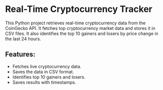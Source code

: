 # Real-Time Cryptocurrency Tracker

This Python project retrieves real-time cryptocurrency data from the CoinGecko API. 
It fetches top cryptocurrency market data and stores it in CSV files. 
It also identifies the top 10 gainers and losers by price change in the last 24 hours.

## Features:
- Fetches live cryptocurrency data.
- Saves the data in CSV format.
- Identifies top 10 gainers and losers.
- Saves results with timestamps.
